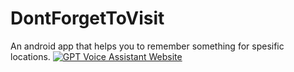 # DontForgetToVisit
An android app that helps you to remember something for spesific locations.
[![GPT Voice Assistant Website](https://static.vecteezy.com/system/resources/thumbnails/023/986/704/small/youtube-logo-youtube-logo-transparent-youtube-icon-transparent-free-free-png.png)](https://youtu.be/sdOCaKEW8yc)
